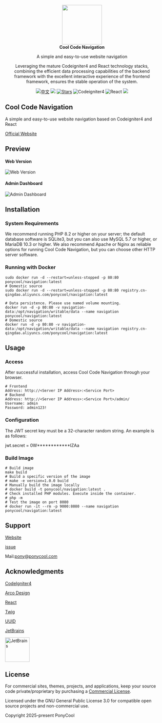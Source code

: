 <p align="center">
  <a href="https://cms.ponycool.com">
    <img src="https://cdn.static.ponycool.com/img/navigation/favicon/favicon.svg" width="130" />
  </a>
  <br />
  <b>Cool Code Navigation</b>
  <p align="center">A simple and easy-to-use website navigation</p>
  <p align="center">Leveraging the mature Codeigniter4 and React technology stacks, combining the efficient data processing capabilities of the backend framework with the excellent interactive experience of the frontend framework, ensures the stable operation of the system.</p>
  <p align="center">
    <a href="README.md"><img alt="中文" src="https://img.shields.io/static/v1.svg?label=&message=Chinese&style=flat-square&color=ff5000"></a>
    <img src="https://img.shields.io/github/v/release/ponycool/navigation" />
    <a href="https://github.com/ponycool/navigation/stargazers"><img src="https://img.shields.io/github/stars/ponycool/navigation" alt="Stars"/></a>
    <img alt="Codeigniter4" src="https://img.shields.io/static/v1.svg?label=&message=Codeigniter4&style=flat-square&color=C82B38">
    <img alt="React" src="https://img.shields.io/static/v1.svg?label=&message=React&style=flat-square&color=C82B38">
    <img src="https://img.shields.io/github/license/ponycool/navigation" />
  </p>
</p>

## Cool Code Navigation

A simple and easy-to-use website navigation based on Codeigniter4 and React

[Official Website](https://nav.ponycool.com)

## Preview

#### Web Version

![Web Version](https://cdn.static.ponycool.com/img/navigation/screenshot/web.png)

#### Admin Dashboard

![Admin Dashboard](https://cdn.static.ponycool.com/img/navigation/screenshot/admin_screenshot_compressed.png)

## Installation

### System Requirements

We recommend running PHP 8.2 or higher on your server; the default database software is SQLite3, but you can also use MySQL 5.7 or higher, or MariaDB 10.3 or higher.
We also recommend Apache or Nginx as reliable options for running Cool Code Navigation, but you can choose other HTTP server software.

### Running with Docker

```shell
sudo docker run -d --restart=unless-stopped -p 80:80 ponycool/navigation:latest
# Domestic source
sudo docker run -d --restart=unless-stopped -p 80:80 registry.cn-qingdao.aliyuncs.com/ponycool/navigation:latest

# Data persistence. Please use named volume mounting.
docker run -d -p 80:80 -v navigation-data:/opt/navigation/writable/data --name navigation ponycool/navigation:latest
# Domestic source
docker run -d -p 80:80 -v navigation-data:/opt/navigation/writable/data --name navigation registry.cn-qingdao.aliyuncs.com/ponycool/navigation:latest
```

## Usage

### Access

After successful installation, access Cool Code Navigation through your browser.

```
# Frontend
Address: http://<Server IP Address>:<Service Port>
# Backend
Address: http://<Server IP Address>:<Service Port>/admin/
Username: admin
Password: admin123!
```

### Configuration

The JWT secret key must be a 32-character random string. An example is as follows:

jwt.secret = 0W************IZAa

### Build Image

```shell
# Build image
make build
# Build a specific version of the image
# make -e version=1.0.0 build
# Manually build the image locally
# docker build -t ponycool/navigation:latest .
# Check installed PHP modules. Execute inside the container.
# php -m
# Test the image on port 8080
# docker run -it --rm -p 9000:8080 --name navigation ponycool/navigation:latest
```

## Support

[Website](https://ponycool.com/navigation/index)

[issue](https://github.com/ponycool/navigation/issues)

Mail:pony@ponycool.com

## Acknowledgments

[CodeIgniter4](https://github.com/codeigniter4/CodeIgniter4)

[Arco Design](https://github.com/arco-design/arco-design)

[React](https://reactjs.org/)

[Twig](https://twig.symfony.com/)

[UUID](https://github.com/ramsey/uuid)

[JetBrains](https://www.jetbrains.com/)

<img alt="JetBrains" height="80" src="https://resources.jetbrains.com/storage/products/company/brand/logos/jb_beam.png" width="80"/>

## License

For commercial sites, themes, projects, and applications, keep your source code private/proprietary by purchasing a [Commercial License](https://ponycool.com/navigation/price).

Licensed under the GNU General Public License 3.0 for compatible open source projects and non-commercial use.

Copyright 2025-present PonyCool